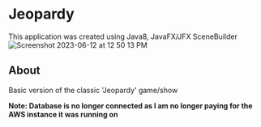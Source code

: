 # Jeopardy
This application was created using Java8, JavaFX/JFX SceneBuilder
![Screenshot 2023-06-12 at 12 50 13 PM](https://github.com/michaeldillahunty/Jeopardy/assets/70288616/ba2b69ac-ad1a-4202-a735-66167dcdfc10)

## About
Basic version of the classic 'Jeopardy' game/show

**Note: Database is no longer connected as I am no longer paying for the AWS instance it was running on**
